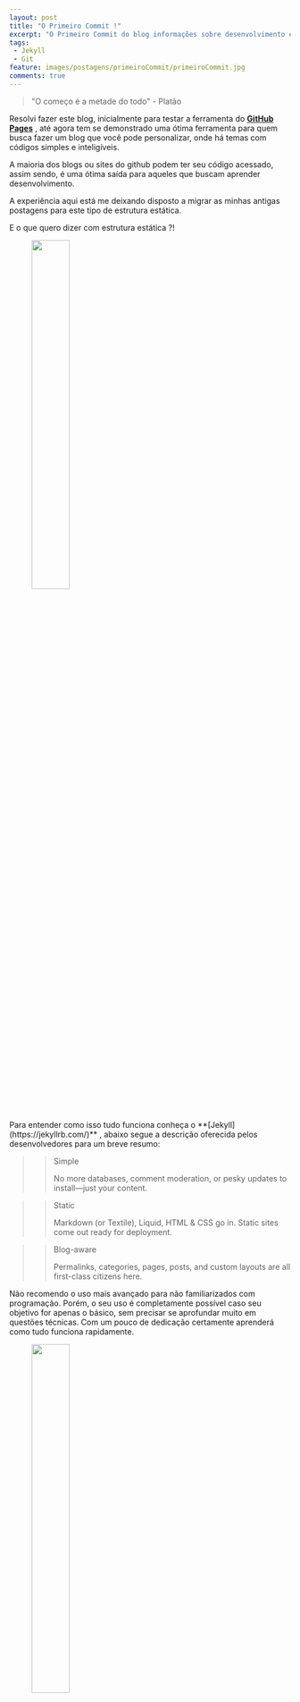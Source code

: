 ```yaml
---
layout: post
title: "O Primeiro Commit !"
excerpt: "O Primeiro Commit do blog informações sobre desenvolvimento e tecnologias."
tags:
 - Jekyll
 - Git
feature: images/postagens/primeiroCommit/primeiroCommit.jpg
comments: true
---
```


> "O começo é a metade do todo" - Platão

Resolvi fazer este blog, inicialmente para testar a ferramenta do **[GitHub Pages](https://pages.github.com)** , até agora tem se demonstrado uma ótima ferramenta para quem busca fazer um blog que você pode personalizar, onde há temas com códigos simples e inteligíveis.

A maioria dos blogs ou sites do github podem ter seu código acessado, assim sendo, é uma ótima saída para aqueles que buscam aprender desenvolvimento.

A experiência aqui está me deixando disposto a migrar as minhas antigas postagens para este tipo de estrutura estática.

E o que quero dizer com estrutura estática ?!
<figure>
	<a href="https://www.jekyllrb.com/" data-toggle="tooltip" title="Visite o site do Jekyll">
      <img  style="width:40%;height: auto;" src="{{ site.url }}/images/bancoPostagens/firstcommit/jekyll.png">
  </a>
</figure>
Para entender como isso tudo funciona conheça o **[Jekyll](https://jekyllrb.com/)**
, abaixo segue a descrição oferecida pelos desenvolvedores para um breve resumo:

>>Simple
>>
>>No more databases, comment moderation, or pesky updates to install—just your content.

>>Static
>>
>>Markdown (or Textile), Liquid, HTML & CSS go in. Static sites come out ready for deployment.

>>Blog-aware
>>
>>Permalinks, categories, pages, posts, and custom layouts are all first-class citizens here.

Não recomendo o uso mais avançado para não familiarizados com programação. Porém, o seu uso é completamente possível caso seu objetivo for apenas o básico, sem precisar se aprofundar muito em questões técnicas.
Com um pouco de dedicação certamente aprenderá como tudo funciona rapidamente.

<figure>
	<a href="https://www.github.com/" data-toggle="tooltip" title="Visite o site do GitHub">
    <img style="width:40%;height: auto;" src="{{ site.url }}/images/bancoPostagens/firstcommit/github.png" height="50%" width="50%">
  </a>
</figure>

Bom, seguindo na mesma linha todo mundo deve conhecer a ferramenta de versionamento mais famosa do planeta: o **Git** e a plataforma *Open ( ou não )* **[GitHub](http://www.github.com)** .

>>GitHub é um Serviço de Web Hosting Compartilhado para projetos que usam o controle de versionamento Git. É escrito em Ruby on Rails pelos desenvolvedores da Logical Awesome (Chris Wanstrath, PJ Hyett e Tom Preston - Wernder).

*Siga [@jhoemrs](http://www.twitter.com/jhoemrs) no twitter!*

Fiquem ligados nas próximas postagens.  
Farei tutoriais de como utilizar esta ferramenta disponibilizada gratuitamente que aumentará suas *skills* como programador e a satisfação de produzir novos conteúdos para a internet e ajudar pessoas !

**Um abraço e obrigado!!!***
